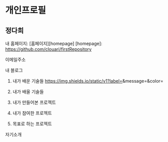 개인프로필 <BR />
=============
정다희 <BR />
-------------
내 홈페이지: [홈페이지][homepage]
[homepage]: https://github.com/clouari/firstRepository

이메일주소<BR />

내 블로그<BR />


1. 내가 배운 기술들
https://img.shields.io/static/v1?label=<LABEL>&message=<MESSAGE>&color=<red>

2. 내가 배울 기술들
3. 내가 만들어본 프로젝트
4. 내가 참여한 프로젝트
5. 목표로 하는 프로젝트

자기소개
